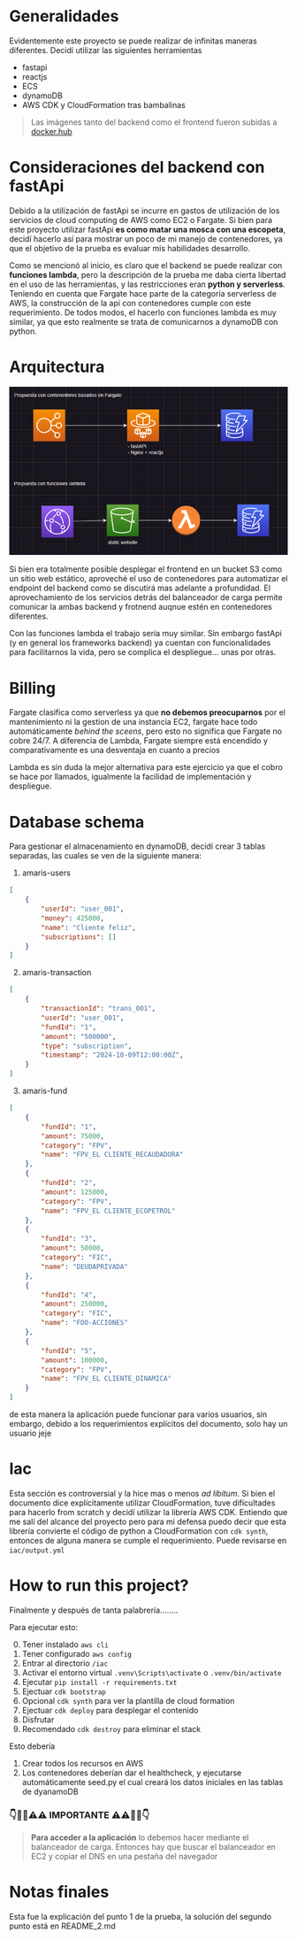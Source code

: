 # Generalidades

Evidentemente este proyecto se puede realizar de infinitas maneras diferentes. Decidí utilizar las siguientes herramientas

- fastapi
- reactjs
- ECS
- dynamoDB
- AWS CDK y CloudFormation tras bambalinas

> Las imágenes tanto del backend como el frontend fueron subidas a [docker.hub](https://hub.docker.com/repository/docker/jhonsanz/amaris-prueba/general)

# Consideraciones del backend con fastApi

Debido a la utilización de fastApi se incurre en gastos de utilización de los servicios de cloud computing de AWS como EC2 o Fargate. Si bien para este proyecto utilizar fastApi **es como matar una mosca con una escopeta**, decidí hacerlo así para mostrar un poco de mi manejo de contenedores, ya que el objetivo de la prueba es evaluar mis habilidades desarrollo.

Como se mencionó al inicio, es claro que el backend se puede realizar con **funciones lambda**, pero la descripción de la prueba me daba cierta libertad en el uso de las herramientas, y las restricciones eran **python y serverless**. Teniendo en cuenta que Fargate hace parte de la categoría serverless de AWS, la construcción de la api con contenedores cumple con este requerimiento. De todos modos, el hacerlo con funciones lambda es muy similar, ya que esto realmente se trata de comunicarnos a dynamoDB con python.

# Arquitectura
![arch.png](z_images/arch.png)

Si bien era totalmente posible desplegar el frontend en un bucket S3 como un sitio web estático, aproveché el uso de contenedores para automatizar el endpoint del backend como se discutirá mas adelante a profundidad. El aprovechamiento de los servicios detrás del balanceador de carga permite comunicar la ambas backend y frotnend auqnue estén en contenedores diferentes.

Con las funciones lambda el trabajo sería muy similar. Sin embargo fastApi (y en general los frameworks backend) ya cuentan con funcionalidades para facilitarnos la vida, pero se complica el despliegue... unas por otras.

# Billing

Fargate clasifica como serverless ya que **no debemos preocuparnos** por el mantenimiento ni la gestion de una instancia EC2, fargate hace todo automáticamente _behind the sceens_, pero esto no significa que Fargate no cobre 24/7. A diferencia de Lambda, Fargate siempre está encendido y comparativamente es una desventaja en cuanto a precios

Lambda es sin duda la mejor alternativa para este ejercicio ya que el cobro se hace por llamados, igualmente la facilidad de implementación y despliegue.

# Database schema

Para gestionar el almacenamiento en dynamoDB, decidí crear 3 tablas separadas, las cuales se ven de la siguiente manera:

1. amaris-users
```json
[
    {
        "userId": "user_001",
        "money": 425000,
        "name": "Cliente feliz",
        "subscriptions": []
    }
]
```
2. amaris-transaction
```json
[
    {
        "transactionId": "trans_001",
        "userId": "user_001",
        "fundId": "1",
        "amount": "500000",
        "type": "subscription",
        "timestamp": "2024-10-09T12:00:00Z",
    }
]
```
3. amaris-fund
```json
[
    {
        "fundId": "1",
        "amount": 75000,
        "category": "FPV",
        "name": "FPV_EL CLIENTE_RECAUDADORA"
    },
    {
        "fundId": "2",
        "amount": 125000,
        "category": "FPV",
        "name": "FPV_EL CLIENTE_ECOPETROL"
    },
    {
        "fundId": "3",
        "amount": 50000,
        "category": "FIC",
        "name": "DEUDAPRIVADA"
    },
    {
        "fundId": "4",
        "amount": 250000,
        "category": "FIC",
        "name": "FDO-ACCIONES"
    },
    {
        "fundId": "5",
        "amount": 100000,
        "category": "FPV",
        "name": "FPV_EL CLIENTE_DINAMICA"
    }
]
```

de esta manera la aplicación puede funcionar para varios usuarios, sin embargo, debido a los requerimientos explícitos del documento, solo hay un usuario jeje

# Iac

Esta sección es controversial y la hice mas o menos _ad libitum_. Si bien el documento dice explícitamente utilizar CloudFormation, tuve dificultades para hacerlo from scratch y decidí utilizar la librería AWS CDK. Entiendo que me salí del alcance del proyecto pero para mi defensa puedo decir que esta librería convierte el código de python a CloudFormation con `cdk synth`, entonces de alguna manera se cumple el requerimiento. Puede revisarse en `iac/output.yml`

# How to run this project?

Finalmente y después de tanta palabrería........

Para ejecutar esto:

0. Tener instalado `aws cli`
1. Tener configurado `aws config`
2. Entrar al directorio `/iac`
3. Activar el entorno virtual `.venv\Scripts\activate` o `.venv/bin/activate`
4. Ejecutar `pip install -r requirements.txt`
5. Ejectuar `cdk bootstrap`
6. Opcional `cdk synth` para ver la plantilla de cloud formation
7. Ejectuar `cdk deploy` para desplegar el contenido
8. Disfrutar
9. Recomendado `cdk destroy` para eliminar el stack


Esto debería

1. Crear todos los recursos en AWS
2. Los contenedores deberían dar el healthcheck, y ejecutarse automáticamente seed.py el cual creará los datos iniciales en las tablas de dyanamoDB

### 👇🚨🚨⚠️⚠️ IMPORTANTE ⚠️⚠️🚨🚨👇

> **Para acceder a la aplicación** lo debemos hacer mediante el balanceador de carga. Entonces hay que buscar el balanceador en EC2 y copiar el DNS en una pestaña del navegador


# Notas finales

Esta fue la explicación del punto 1 de la prueba, la solución del segundo punto está en README_2.md